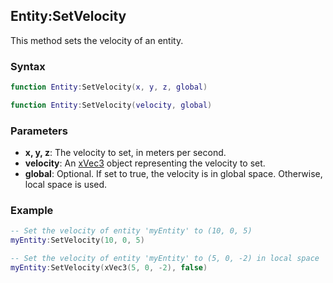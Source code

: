 ## Entity:SetVelocity

This method sets the velocity of an entity.

### Syntax

```lua
function Entity:SetVelocity(x, y, z, global)
```
```lua
function Entity:SetVelocity(velocity, global)
```

### Parameters

- **x, y, z**: The velocity to set, in meters per second.
- **velocity**: An [xVec3](xVec3.md) object representing the velocity to set.
- **global**: Optional. If set to true, the velocity is in global space. Otherwise, local space is used.

### Example

```lua
-- Set the velocity of entity 'myEntity' to (10, 0, 5)
myEntity:SetVelocity(10, 0, 5)

-- Set the velocity of entity 'myEntity' to (5, 0, -2) in local space
myEntity:SetVelocity(xVec3(5, 0, -2), false)
```